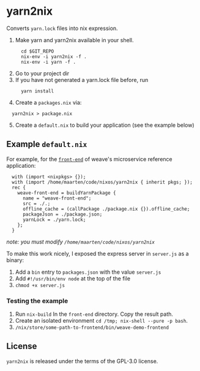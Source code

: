 # yarn2nix

Converts `yarn.lock` files into nix expression.


1. Make yarn and yarn2nix available in your shell.
   ```
     cd $GIT_REPO
     nix-env -i yarn2nix -f .
     nix-env -i yarn -f .
   ```
2. Go to your project dir
3. If you have not generated a yarn.lock file before, run
   ```
     yarn install
   ```
4. Create a `packages.nix` via:
  ```
    yarn2nix > package.nix
  ```

5. Create a `default.nix` to build your application (see the example below)

## Example `default.nix`
 
   For example, for the [`front-end`](https://github.com/microservices-demo/front-end) of weave's microservice reference application:

  ```
    with (import <nixpkgs> {});
    with (import /home/maarten/code/nixos/yarn2nix { inherit pkgs; });
    rec {
      weave-front-end = buildYarnPackage {
        name = "weave-front-end";
        src = ./.;
        offline_cache = (callPackage ./package.nix {}).offline_cache;
        packageJson = ./package.json;
        yarnLock = ./yarn.lock;
      };
    }
   ```

   _note: you must modify `/home/maarten/code/nixos/yarn2nix`_

   To make this work nicely, I exposed the express server in `server.js` as a binary:
   1. Add a `bin` entry to `packages.json` with the value `server.js`
   2. Add  `#!/usr/bin/env node` at the top of the file
   3. `chmod +x server.js`

### Testing the example

1. Run `nix-build` In the `front-end` directory. Copy the result path.
2. Create an isolated environment `cd /tmp; nix-shell --pure -p bash`.
3. `/nix/store/some-path-to-frontend/bin/weave-demo-frontend`

## License
`yarn2nix` is released under the terms of the GPL-3.0 license.
